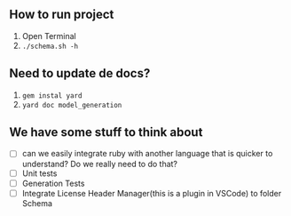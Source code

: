 ## How to run project
1. Open Terminal
2. ``` ./schema.sh -h ```

## Need to update de docs?
1. ```gem instal yard```
2. ```yard doc model_generation```

## We have some stuff to think about
- [ ] can we easily integrate ruby with another language that is quicker to understand? Do we really need to do that?
- [ ] Unit tests
- [ ] Generation Tests
- [ ] Integrate License Header Manager(this is a plugin in VSCode) to folder Schema